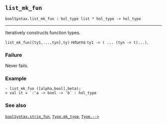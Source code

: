 ## `list_mk_fun`

``` hol4
boolSyntax.list_mk_fun : hol_type list * hol_type -> hol_type
```

------------------------------------------------------------------------

Iteratively constructs function types.

`list_mk_fun([ty1,...,tyn],ty)` returns `ty1 -> ( ... (tyn -> t)...)`.

### Failure

Never fails.

### Example

``` hol4
- list_mk_fun ([alpha,bool],beta);
> val it = `:'a -> bool -> 'b` : hol_type
```

### See also

[`boolSyntax.strip_fun`](#boolSyntax.strip_fun),
[`Type.mk_type`](#Type.mk_type), [`Type.-->`](#Type..B1KQ4)
